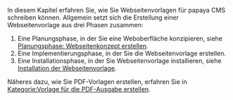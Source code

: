 
In diesem Kapitel erfahren Sie, wie Sie Webseitenvorlagen für papaya CMS schreiben können. Allgemein setzt sich die Erstellung einer Webseitenvorlage aus drei Phasen zusammen:

1.  Eine Planungsphase, in der Sie eine Weboberfläche konzipieren, siehe [Planungsphase: Webseitenkonzept erstellen](Planungsphase_Webseitenkonzept_erstellen.md).
2.  Eine Implementierungsphase, in der Sie die Webseitenvorlage erstellen.
3.  Eine Installationsphase, in der Sie Webseitenvorlage installieren, siehe [Installation der Webseitenvorlage](Installation_der_Webseitenvorlage.md).

Näheres dazu, wie Sie PDF-Vorlagen erstellen, erfahren Sie in [Kategorie:Vorlage für die PDF-Ausgabe erstellen](../export_de/Kategorie:Vorlage_fuer_die_PDF-Ausgabe_erstellen.md).
